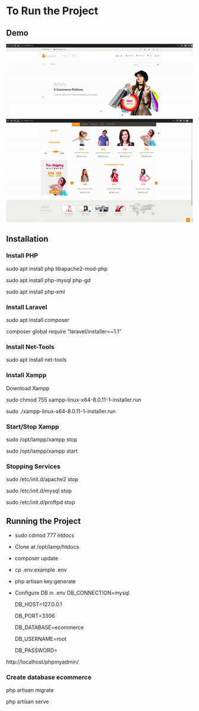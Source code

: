 # To Run the Project
## Demo
![demo1](images/gifs/demo1.gif)<bnr />
![demo2](images/gifs/demo2.gif)<bnr />

## Installation

### Install PHP
sudo apt install php libapache2-mod-php

sudo apt install php-mysql php-gd

sudo apt install php-xml

### Install Laravel
sudo apt install composer

composer global require "laravel/installer=~1.1"


### Install Net-Tools
sudo apt install net-tools

### Install Xampp
Download Xampp

sudo chmod 755 xampp-linux-x64-8.0.11-1-installer.run 

sudo ./xampp-linux-x64-8.0.11-1-installer.run 

### Start/Stop Xampp
sudo /opt/lampp/xampp stop

sudo /opt/lampp/xampp start

### Stopping Services
sudo /etc/init.d/apache2 stop

sudo /etc/init.d/mysql stop 

sudo /etc/init.d/proftpd stop

## Running the Project
* sudo cdmod 777 htdocs
* Clone at /opt/lamp/htdocs 
* composer update
* cp .env.example .env
* php artisan key:generate
* Configure DB in .env
    DB_CONNECTION=mysql
    
    DB_HOST=127.0.0.1
    
    DB_PORT=3306
    
    DB_DATABASE=ecommerce
    
    DB_USERNAME=root
    
    DB_PASSWORD=

http://localhost/phpmyadmin/

### Create database ecommerce
php artisan migrate

php artisan serve
	
